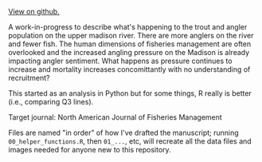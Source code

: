 [View on github.](https://github.com/stevenranney/angler_pressure)

A work-in-progress to describe what's happening to the trout and angler population on the upper madison river. There are more anglers on the river and fewer fish. The human dimensions of fisheries management are often overlooked and the increased angling pressure on the Madison is already impacting angler sentiment. What happens as pressure continues to increase and mortality increases concomittantly with no understanding of recruitment?

This started as an analysis in Python but for some things, R really is better (i.e., comparing Q3 lines).

Target journal: North American Journal of Fisheries Management

Files are named "in order" of how I've drafted the manuscript; running `00_helper_functions.R`, then `01_...`, etc, will recreate all the data files and images needed for anyone new to this repository.
